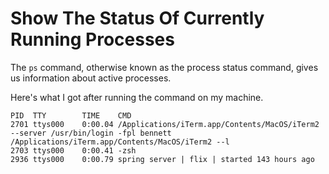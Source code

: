 # Show The Status Of Currently Running Processes

The `ps` command, otherwise known as the process status command, gives us
information about active processes.

Here's what I got after running the command on my machine.

```
PID  TTY        TIME    CMD
2701 ttys000    0:00.04 /Applications/iTerm.app/Contents/MacOS/iTerm2 --server /usr/bin/login -fpl bennett /Applications/iTerm.app/Contents/MacOS/iTerm2 --l
2703 ttys000    0:00.41 -zsh
2936 ttys000    0:00.79 spring server | flix | started 143 hours ago
```
